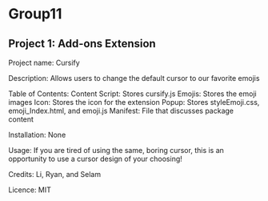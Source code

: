 # Group11
## Project 1: Add-ons Extension


Project name: Cursify

Description: Allows users to change the default cursor to our favorite emojis

Table of Contents: 
  Content Script: Stores cursify.js
  Emojis: Stores the emoji images 
  Icon: Stores the icon for the extension 
  Popup: Stores styleEmoji.css, emoji_Index.html, and emoji.js
  Manifest: File that discusses package content
  
Installation: None

Usage: If you are tired of using the same, boring cursor, this is an opportunity to use a cursor design of your choosing!

Credits: Li, Ryan, and Selam 

Licence: MIT 
